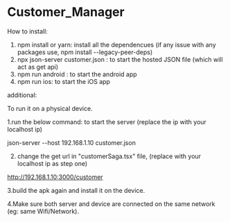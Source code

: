 # Customer_Manager

How to install:

1. npm install or yarn: install all the dependencues (if any issue with any packages use,
   npm install --legacy-peer-deps)
2. npx json-server customer.json : to start the hosted JSON file (which will act as get api)
3. npm run android : to start the android app
4. npm run ios: to start the iOS app

additional:

To run it on a physical device.

1.run the below command: to start the server (replace the ip with your localhost ip)

json-server --host 192.168.1.10 customer.json

2. change the get url in "customerSaga.tsx" file, (replace with your localhost ip as step one)

http://192.168.1.10:3000/customer

3.build the apk again and install it on the device.

4.Make sure both server and device are connected on the same network (eg: same Wifi/Network).
